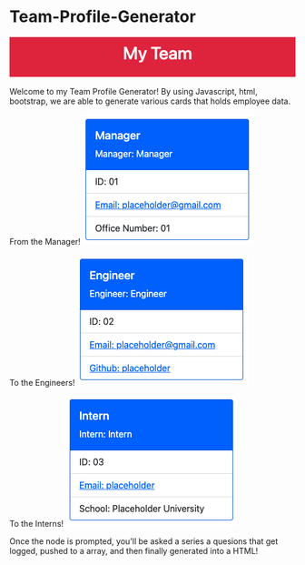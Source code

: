 # Team-Profile-Generator

![alt text](https://github.com/DerekRin/Team-Profile-Generator/blob/main/images/myteam.png?raw=true)

Welcome to my Team Profile Generator! By using Javascript, html, bootstrap, we are able to generate various cards that holds employee data.

From the Manager!
![alt text](https://github.com/DerekRin/Team-Profile-Generator/blob/main/images/manager.png?raw=true)

To the Engineers!
![alt text](https://github.com/DerekRin/Team-Profile-Generator/blob/main/images/engineer.png?raw=true)

To the Interns!
![alt text](https://github.com/DerekRin/Team-Profile-Generator/blob/main/images/intern.png?raw=true)

Once the node is prompted, you'll be asked a series a quesions that get logged, pushed to a array, and then finally generated into a HTML!
